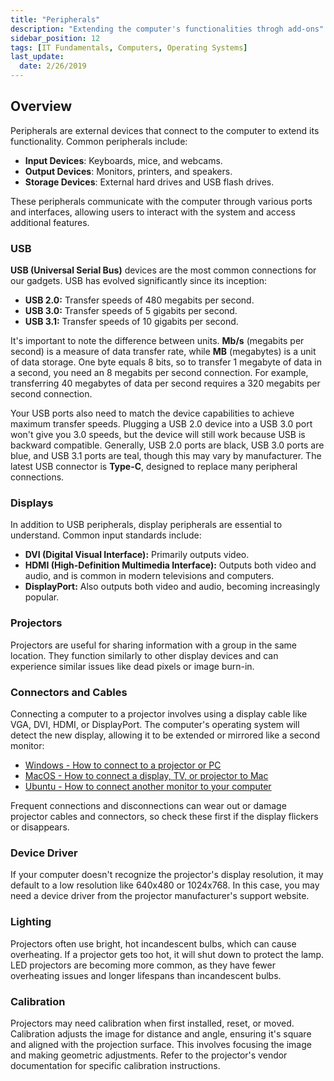 ```yaml
---
title: "Peripherals"
description: "Extending the computer's functionalities throgh add-ons"
sidebar_position: 12
tags: [IT Fundamentals, Computers, Operating Systems]
last_update:
  date: 2/26/2019
---
```


## Overview 

Peripherals are external devices that connect to the computer to extend its functionality. Common peripherals include:

- **Input Devices**: Keyboards, mice, and webcams.
- **Output Devices**: Monitors, printers, and speakers.
- **Storage Devices**: External hard drives and USB flash drives.

These peripherals communicate with the computer through various ports and interfaces, allowing users to interact with the system and access additional features.


### USB

**USB (Universal Serial Bus)** devices are the most common connections for our gadgets. USB has evolved significantly since its inception:

- **USB 2.0:** Transfer speeds of 480 megabits per second.
- **USB 3.0:** Transfer speeds of 5 gigabits per second.
- **USB 3.1:** Transfer speeds of 10 gigabits per second.

It's important to note the difference between units. **Mb/s** (megabits per second) is a measure of data transfer rate, while **MB** (megabytes) is a unit of data storage. One byte equals 8 bits, so to transfer 1 megabyte of data in a second, you need an 8 megabits per second connection. For example, transferring 40 megabytes of data per second requires a 320 megabits per second connection.

Your USB ports also need to match the device capabilities to achieve maximum transfer speeds. Plugging a USB 2.0 device into a USB 3.0 port won't give you 3.0 speeds, but the device will still work because USB is backward compatible. Generally, USB 2.0 ports are black, USB 3.0 ports are blue, and USB 3.1 ports are teal, though this may vary by manufacturer. The latest USB connector is **Type-C**, designed to replace many peripheral connections.

### Displays

In addition to USB peripherals, display peripherals are essential to understand. Common input standards include:

- **DVI (Digital Visual Interface):** Primarily outputs video.
- **HDMI (High-Definition Multimedia Interface):** Outputs both video and audio, and is common in modern televisions and computers.
- **DisplayPort:** Also outputs both video and audio, becoming increasingly popular.

### Projectors

Projectors are useful for sharing information with a group in the same location. They function similarly to other display devices and can experience similar issues like dead pixels or image burn-in.

### Connectors and Cables

Connecting a computer to a projector involves using a display cable like VGA, DVI, HDMI, or DisplayPort. The computer's operating system will detect the new display, allowing it to be extended or mirrored like a second monitor:

- [Windows - How to connect to a projector or PC](https://support.microsoft.com/help/27911/windows-10-connect-to-a-projector-or-pc)
- [MacOS - How to connect a display, TV, or projector to Mac](https://support.apple.com/guide/mac-help/mchl5fdd37ce/mac)
- [Ubuntu - How to connect another monitor to your computer](https://help.ubuntu.com/stable/ubuntu-help/display-dual-monitors.html)

Frequent connections and disconnections can wear out or damage projector cables and connectors, so check these first if the display flickers or disappears.

### Device Driver

If your computer doesn't recognize the projector's display resolution, it may default to a low resolution like 640x480 or 1024x768. In this case, you may need a device driver from the projector manufacturer's support website.

### Lighting

Projectors often use bright, hot incandescent bulbs, which can cause overheating. If a projector gets too hot, it will shut down to protect the lamp. LED projectors are becoming more common, as they have fewer overheating issues and longer lifespans than incandescent bulbs.

### Calibration

Projectors may need calibration when first installed, reset, or moved. Calibration adjusts the image for distance and angle, ensuring it's square and aligned with the projection surface. This involves focusing the image and making geometric adjustments. Refer to the projector's vendor documentation for specific calibration instructions.

